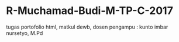 # R-Muchamad-Budi-M-TP-C-2017
tugas portofolio html, matkul dewb, dosen pengampu : kunto imbar nursetyo, M.Pd
